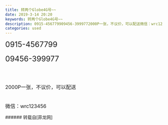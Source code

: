 ```yaml
---
title: 转两个Globe4G号~~
date: 2019-3-14 20:20
keywords: 转两个Globe4G号~~
description: 0915-456779909456-3999772000P一张，不议价，可以配送微信：wrc123456
categories: used
---
```

<td class="t_f" id="postmessage_3226216">

<font size="5">0915-4567799</font><font size="5"><br/>
</font><br/>
<font size="5">09456-399977</font><br/>
<br/>
<font size="5"><br/>
</font><br/>
<font size="3">2000P一张，不议价，可以配送</font><br/>
<font size="3"><br/>
</font><br/>
<font size="3">微信：wrc123456</font><br/>
</td>
###### 转载自[菲龙网]